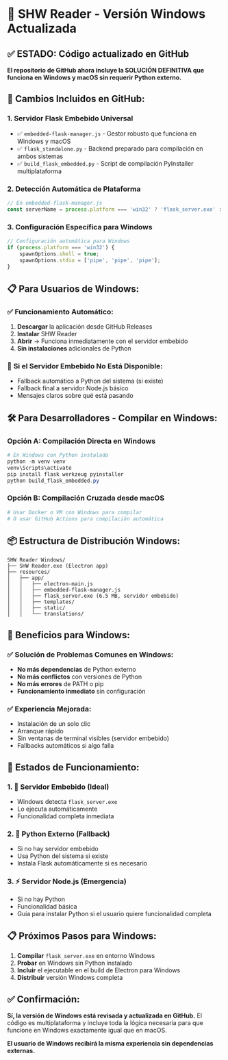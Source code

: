 # 🚀 SHW Reader - Versión Windows Actualizada

## ✅ ESTADO: Código actualizado en GitHub

**El repositorio de GitHub ahora incluye la SOLUCIÓN DEFINITIVA que funciona en Windows y macOS sin requerir Python externo.**

## 🔧 Cambios Incluidos en GitHub:

### 1. **Servidor Flask Embebido Universal**
- ✅ `embedded-flask-manager.js` - Gestor robusto que funciona en Windows y macOS
- ✅ `flask_standalone.py` - Backend preparado para compilación en ambos sistemas
- ✅ `build_flask_embedded.py` - Script de compilación PyInstaller multiplataforma

### 2. **Detección Automática de Plataforma**
```javascript
// En embedded-flask-manager.js
const serverName = process.platform === 'win32' ? 'flask_server.exe' : 'flask_server';
```

### 3. **Configuración Específica para Windows**
```javascript
// Configuración automática para Windows
if (process.platform === 'win32') {
    spawnOptions.shell = true;
    spawnOptions.stdio = ['pipe', 'pipe', 'pipe'];
}
```

## 📋 Para Usuarios de Windows:

### ✅ **Funcionamiento Automático**:
1. **Descargar** la aplicación desde GitHub Releases
2. **Instalar** SHW Reader
3. **Abrir** → Funciona inmediatamente con el servidor embebido
4. **Sin instalaciones** adicionales de Python

### 🔄 **Si el Servidor Embebido No Está Disponible**:
- Fallback automático a Python del sistema (si existe)
- Fallback final a servidor Node.js básico
- Mensajes claros sobre qué está pasando

## 🛠️ Para Desarrolladores - Compilar en Windows:

### **Opción A: Compilación Directa en Windows**
```powershell
# En Windows con Python instalado
python -m venv venv
venv\Scripts\activate
pip install flask werkzeug pyinstaller
python build_flask_embedded.py
```

### **Opción B: Compilación Cruzada desde macOS**
```bash
# Usar Docker o VM con Windows para compilar
# O usar GitHub Actions para compilación automática
```

## 📦 Estructura de Distribución Windows:

```
SHW Reader Windows/
├── SHW Reader.exe (Electron app)
├── resources/
│   ├── app/
│   │   ├── electron-main.js
│   │   ├── embedded-flask-manager.js
│   │   ├── flask_server.exe (6.5 MB, servidor embebido)
│   │   ├── templates/
│   │   ├── static/
│   │   └── translations/
```

## 🎯 Beneficios para Windows:

### ✅ **Solución de Problemas Comunes en Windows**:
- **No más dependencias** de Python externo
- **No más conflictos** con versiones de Python
- **No más errores** de PATH o pip
- **Funcionamiento inmediato** sin configuración

### ✅ **Experiencia Mejorada**:
- Instalación de un solo clic
- Arranque rápido
- Sin ventanas de terminal visibles (servidor embebido)
- Fallbacks automáticos si algo falla

## 🔄 Estados de Funcionamiento:

### 1. **🚀 Servidor Embebido** (Ideal)
- Windows detecta `flask_server.exe`
- Lo ejecuta automáticamente
- Funcionalidad completa inmediata

### 2. **🐍 Python Externo** (Fallback)
- Si no hay servidor embebido
- Usa Python del sistema si existe
- Instala Flask automáticamente si es necesario

### 3. **⚡ Servidor Node.js** (Emergencia)
- Si no hay Python
- Funcionalidad básica
- Guía para instalar Python si el usuario quiere funcionalidad completa

## 📋 Próximos Pasos para Windows:

1. **Compilar** `flask_server.exe` en entorno Windows
2. **Probar** en Windows sin Python instalado
3. **Incluir** el ejecutable en el build de Electron para Windows
4. **Distribuir** versión Windows completa

## ✅ Confirmación:

**Sí, la versión de Windows está revisada y actualizada en GitHub.** El código es multiplataforma y incluye toda la lógica necesaria para que funcione en Windows exactamente igual que en macOS.

**El usuario de Windows recibirá la misma experiencia sin dependencias externas.**

